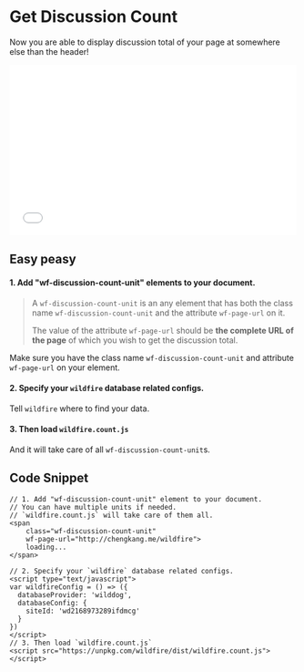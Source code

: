 # Get Discussion Count

Now you are able to display discussion total of your page at somewhere else than the header!

<iframe width="100%" height="300" src="//jsfiddle.net/CHENGKANG/1qwneLr5/embedded/html,result/" allowpaymentrequest allowfullscreen="allowfullscreen" frameborder="0"></iframe>

## Easy peasy

#### 1. Add "wf-discussion-count-unit" elements to your document.

> A `wf-discussion-count-unit` is an any element that has both the class name `wf-discussion-count-unit` and the attribute `wf-page-url` on it. 
> 
> The value of the attribute `wf-page-url` should be **the complete URL of the page** of which you wish to get the discussion total.

Make sure you have the class name `wf-discussion-count-unit` and attribute `wf-page-url` on your element.

#### 2. Specify your `wildfire` database related configs.

Tell `wildfire` where to find your data.

#### 3. Then load `wildfire.count.js`

And it will take care of all `wf-discussion-count-unit`s.

## Code Snippet

```
// 1. Add "wf-discussion-count-unit" element to your document.
// You can have multiple units if needed. 
// `wildfire.count.js` will take care of them all.
<span
    class="wf-discussion-count-unit"
    wf-page-url="http://chengkang.me/wildfire">
    loading...
</span>

// 2. Specify your `wildfire` database related configs.
<script type="text/javascript">
var wildfireConfig = () => ({
  databaseProvider: 'wilddog',
  databaseConfig: {
    siteId: 'wd2168973289ifdmcg'
  }
})
</script>
// 3. Then load `wildfire.count.js`
<script src="https://unpkg.com/wildfire/dist/wildfire.count.js"></script>
```